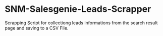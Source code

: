 # SNM-Salesgenie-Leads-Scrapper
Scrapping Script for collectiong leads informations from the search result page and saving to a CSV File.
